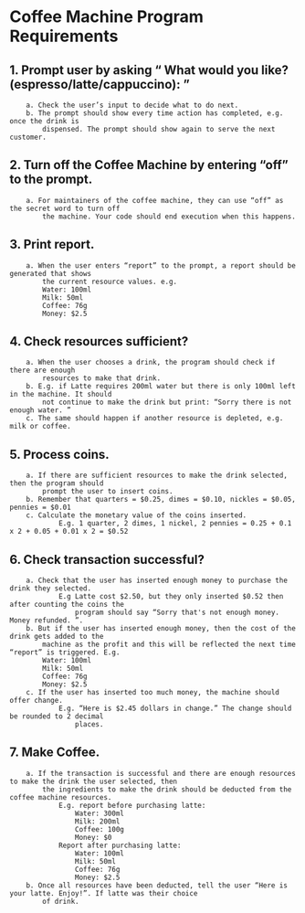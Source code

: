 # Coffee Machine Program Requirements 

## 1. Prompt user by asking “ What would you like? (espresso/latte/cappuccino): ” 
        a. Check the user’s input to decide what to do next.  
        b. The prompt should show every time action has completed, e.g. once the drink is 
            dispensed. The prompt should show again to serve the next customer.
## 2. Turn off the Coffee Machine by entering “off” to the prompt. 
        a. For maintainers of the coffee machine, they can use “off” as the secret word to turn off 
            the machine. Your code should end execution when this happens.
## 3. Print report. 
        a. When the user enters “report” to the prompt, a report should be generated that shows 
            the current resource values. e.g.  
            Water: 100ml 
            Milk: 50ml 
            Coffee: 76g 
            Money: $2.5
## 4. Check resources sufficient? 
        a. When the user chooses a drink, the program should check if there are enough 
            resources to make that drink.  
        b. E.g. if Latte requires 200ml water but there is only 100ml left in the machine. It should 
            not continue to make the drink but print: “Sorry there is not enough water. ” 
        c. The same should happen if another resource is depleted, e.g. milk or coffee. 
## 5. Process coins. 
        a. If there are sufficient resources to make the drink selected, then the program should 
            prompt the user to insert coins.  
        b. Remember that quarters = $0.25, dimes = $0.10, nickles = $0.05, pennies = $0.01 
        c. Calculate the monetary value of the coins inserted. 
                E.g. 1 quarter, 2 dimes, 1 nickel, 2 pennies = 0.25 + 0.1 x 2 + 0.05 + 0.01 x 2 = $0.52 
## 6. Check transaction successful? 
        a. Check that the user has inserted enough money to purchase the drink they selected. 
                E.g Latte cost $2.50, but they only inserted $0.52 then after counting the coins the 
                    program should say “Sorry that's not enough money. Money refunded. ”. 
        b. But if the user has inserted enough money, then the cost of the drink gets added to the 
            machine as the profit and this will be reflected the next time “report” is triggered. E.g.  
            Water: 100ml 
            Milk: 50ml 
            Coffee: 76g 
            Money: $2.5 
        c. If the user has inserted too much money, the machine should offer change.  
                E.g. “Here is $2.45 dollars in change.” The change should be rounded to 2 decimal 
                    places. 
## 7. Make Coffee. 
        a. If the transaction is successful and there are enough resources to make the drink the user selected, then 
            the ingredients to make the drink should be deducted from the coffee machine resources.  
                E.g. report before purchasing latte: 
                    Water: 300ml 
                    Milk: 200ml 
                    Coffee: 100g 
                    Money: $0 
                Report after purchasing latte: 
                    Water: 100ml 
                    Milk: 50ml 
                    Coffee: 76g 
                    Money: $2.5 
        b. Once all resources have been deducted, tell the user “Here is your latte. Enjoy!”. If latte was their choice
            of drink. 